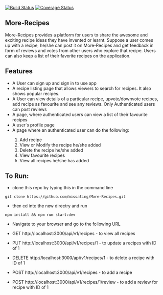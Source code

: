 [![Build Status](https://travis-ci.org/missating/More-Recipes.svg?branch=develop)](https://travis-ci.org/missating/More-Recipes)
[![Coverage Status](https://coveralls.io/repos/github/missating/More-Recipes/badge.svg?branch=coveralls)](https://coveralls.io/github/missating/More-Recipes?branch=coveralls)


## More-Recipes

More-Recipes provides a platform for users to share the awesome and exciting recipe ideas they have invented or learnt.
Suppose a user comes up with a recipe, he/she can post it on More-Recipes and get feedback in form of reviews and votes from other users who explore that recipe. Users can also keep a list of their favorite recipes on the application.

 ## Features
<ul>
<li>A User can sign up and sign in to use app</li>
    
<li>A recipe listing page that allows viewers to search for recipes. It also shows popular recipes.</li>

<li>A User can view details of a particular recipe, upvote/downvote recipes, add recipe as favourite and see any reviews. Only Authenticated users can post reviews</li>

<li>A page, where authenticated users can view a list of their favourite recipes</li>

<li>A user's profile page</li>

<li>A page where an authenticated user can do the following:</li>
        <ol>
        <li> Add recipe</li>
        <li> View or Modify the recipe he/she added</li>
        <li> Delete the recipe he/she added </li>
        <li> View favourite recipes </li>
        <li> View all recipes he/she has added </li>
        </ol>

</ul>

## To Run:

* clone this repo by typing this in the command line

```
git clone https://github.com/missating/More-Recipes.git
```

* then cd into the new directry and run

```
npm install && npm run start:dev
```

* Navigate to your browser and go to the following URL

* GET http://localhost:3000/api/v1/recipes - to view all recipes

* PUT http://localhost:3000/api/v1/recipes/1 - to update a recipes with ID of 1

* DELETE http://localhost:3000/api/v1/recipes/1 - to delete a recipe with ID of 1

* POST http://localhost:3000/api/v1/recipes - to add a recipe

* POST http://localhost:3000/api/v1/recipes/1/review - to add a review for recipe with ID of 1
